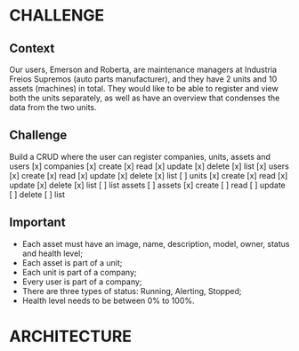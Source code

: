 # CHALLENGE

## Context
Our users, Emerson and Roberta, are maintenance managers at Industria Freios Supremos (auto parts manufacturer), and they have 2 units and 10 assets (machines) in total. They would like to be able to register and view both the units separately, as well as have an overview that condenses the data from the two units.

## Challenge
Build a CRUD where the user can register companies, units, assets and users
[x] companies
    [x] create
    [x] read
    [x] update
    [x] delete
    [x] list
[x] users
    [x] create
    [x] read
    [x] update
    [x] delete
    [x] list
[ ] units
    [x] create
    [x] read
    [x] update
    [x] delete
    [x] list
    [ ] list assets
[ ] assets
    [x] create
    [ ] read
    [ ] update
    [ ] delete
    [ ] list

## Important
- Each asset must have an image, name, description, model, owner, status and health level;
- Each asset is part of a unit;
- Each unit is part of a company;
- Every user is part of a company;
- There are three types of status: Running, Alerting, Stopped;
- Health level needs to be between 0% to 100%.


# ARCHITECTURE

## 
